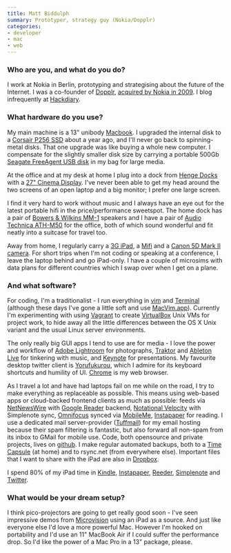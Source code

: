 ```yaml
---
title: Matt Biddulph
summary: Prototyper, strategy guy (Nokia/Dopplr)
categories:
- developer
- mac
- web
---
```


### Who are you, and what do you do?

I work at Nokia in Berlin, prototyping and strategising about the future of the Internet. I was a co-founder of [Dopplr](), [acquired by Nokia in 2009](http://blog.dopplr.com/2009/09/28/nokia-acquires-dopplr/ "A weblog post on Nokia acquiring Dopplr."). I blog infrequently at [Hackdiary](http://www.hackdiary.com "Matt's website.").

### What hardware do you use?

My main machine is a 13" unibody [Macbook][].  I upgraded the internal disk to a [Corsair P256 SSD][performance-p256] about a year ago, and I'll never go back to spinning-metal disks. That one upgrade was like buying a whole new computer. I compensate for the slightly smaller disk size by carrying a portable 500Gb [Seagate FreeAgent USB disk][freeagent-goflex] in my bag for large media.

At the office and at my desk at home I plug into a dock from [Henge Docks][henge-dock] with a [27" Cinema Display][cinema-display]. I've never been able to get my head around the two screens of an open laptop and a big monitor; I prefer one large screen.

I find it very hard to work without music and I always have an eye out for the latest portable hifi in the price/performance sweetspot. The home dock has a pair of [Bowers & Wilkins MM-1][mm-1] speakers and I have a pair of [Audio Technica ATH-M50][ath-m50] for the office, both of which sound wonderful and fit neatly into a suitcase for travel too.

Away from home, I regularly carry a [3G iPad][ipad-3g], a [Mifi][] and a [Canon 5D Mark II camera][eos-5d-mark-ii]. For short trips when I'm not coding or speaking at a conference, I leave the laptop behind and go iPad-only. I have a couple of microsims with data plans for different countries which I swap over when I get on a plane.

### And what software?

For coding, I'm a traditionalist - I run everything in [vim][] and [Terminal][] (although these days I've gone a little soft and use [MacVim.app][macvim]). Currently I'm experimenting with using [Vagrant][] to create [VirtualBox][] Unix VMs for project work, to hide away all the little differences between the OS X Unix variant and the usual Linux server environments.

The only really big GUI apps I tend to use are for media - I love the power and workflow of [Adobe Lightroom][lightroom] for photographs, [Traktor][traktor-pro] and [Ableton Live][live] for tinkering with music, and [Keynote][] for presentations. My favourite desktop twitter client is [Yorufukurou][], which I admire for its keyboard shortcuts and humility of UI. [Chrome][] is my web browser.

As I travel a lot and have had laptops fail on me while on the road, I try to make everything as replaceable as possible. This means using web-based apps or cloud-backed frontend clients as much as possible: feeds via [NetNewsWire][] with [Google Reader][google-reader] backend, [Notational Velocity][notational-velocity] with Simplenote sync, [Omnifocus][] synced via [MobileMe][mobile-me], [Instapaper][] for reading. I use a dedicated mail server-provider ([Tuffmail][]) for my email hosting because their spam filtering is fantastic, but also forward all non-spam from its inbox to GMail for mobile use. Code, both opensource and private projects, lives on [github][]. I make regular automated backups, both to a [Time Capsule][time-capsule] (at home) and to rsync.net (from everywhere else). Important files that I want to share with the iPad are also in [Dropbox][].

I spend 80% of my iPad time in [Kindle][kindle-ios], [Instapaper][instapaper-ios], [Reeder][reeder-ios], [Simplenote][simplenote-ios] and [Twitter][twitter-ios].

### What would be your dream setup?

I think pico-projectors are going to get really good soon - I've seen impressive demos from [Microvision][showwx] using an iPad as a source. And just like everyone else I'd love a more powerful Mac. However I'm hooked on portability and I'd use an 11" MacBook Air if I could suffer the performance drop. So I'd like the power of a Mac Pro in a 13" package, please.

[ipad-3g]: https://www.apple.com/ipad/ "A tablet device with 3G."
[time-capsule]: https://www.apple.com/airport-time-capsule/ "A WiFi access point and backup system."
[showwx]: https://www.amazon.com/MicroVision-SHOWWX-Classic-Laser-Projector/dp/B003G5ML9Y "A laser pico projector."
[ath-m50]: http://www.audio-technica.com/cms/headphones/0edf909675b1be4d/index.html "Studio headphones."
[freeagent-goflex]: https://www.amazon.com/Seagate-FreeAgent-Portable-External-STAA1000100/dp/B003ELOSI2 "A portable USB 2/3 hard drive."
[henge-dock]: https://hengedocks.com/ "A hardware docking system for Mac laptops."
[macbook]: https://en.wikipedia.org/wiki/MacBook "A laptop."
[mm-1]: http://www.bowers-wilkins.com/Speakers/Computer-Speakers/MM-1/overview.html "Mini hifi speakers for a computer or iPod."
[mifi]: https://en.wikipedia.org/wiki/MiFi "A portable mobile hotspot."
[cinema-display]: https://en.wikipedia.org/wiki/Apple_Cinema_Display "An LCD display."
[eos-5d-mark-ii]: https://www.usa.canon.com/cusa/support/consumer/eos_slr_camera_systems/eos_digital_slr_cameras/eos_5d_mark_ii "A 21 megapixel DSLR."
[performance-p256]: http://www.corsair.com/en-us/cmfssd-256gbg2d "A solid state hard disk."
[reeder-ios]: http://reederapp.com/ios/ "A Google Reader client for iOS."
[instapaper]: https://www.instapaper.com/ "A web tool for saving pages to read later."
[instapaper-ios]: https://www.instapaper.com/iphone "An iPhone app for reading Instapaper saved pages."
[notational-velocity]: http://notational.net/ "A clever note-taking app for the Mac."
[netnewswire]: https://en.wikipedia.org/wiki/NetNewsWire "A popular feed reader for the Mac."
[google-reader]: https://en.wikipedia.org/wiki/Google_Reader "A web-based feed reader."
[github]: https://github.com/ "A Git code repository service."
[terminal]: https://en.wikipedia.org/wiki/Terminal_(OS_X) "A console application included with Mac OS X."
[tuffmail]: http://www.tuffmail.com/ "Email hosting."
[twitter-ios]: https://itunes.apple.com/app/twitter/id333903271 "A Twitter client."
[traktor-pro]: https://www.amazon.com/Native-Instruments-17642-TRAKTOR-PRO/dp/B001JD43Z0 "DJ software."
[simplenote-ios]: https://itunes.apple.com/us/app/simplenote/id289429962 "A note app with cloud syncing."
[omnifocus]: https://www.omnigroup.com/omnifocus/ "Task management software for the Mac."
[mobile-me]: https://en.wikipedia.org/wiki/MobileMe "An online 'cloud' service (mail, calendar, etc)."
[macvim]: https://github.com/macvim-dev/macvim "A Mac GUI port of vim."
[chrome]: https://www.google.com/intl/en/chrome/browser/ "A WebKit-based browser, where each tab runs in its own thread."
[dropbox]: https://www.dropbox.com/ "Online syncing and storage."
[vim]: http://www.vim.org/ "A command-line text editor."
[virtualbox]: https://www.virtualbox.org/ "Open-source virtualisation software."
[vagrant]: https://www.vagrantup.com/ "Software for building and installing virtual dev environments."
[keynote]: https://www.apple.com/keynote/ "Presentation software for the Mac."
[kindle-ios]: https://itunes.apple.com/gb/app/kindle/id302584613 "An iPhone app for accessing Kindle content from Amazon."
[live]: https://www.ableton.com/en/live/ "Musical creation software."
[lightroom]: https://www.adobe.com/products/photoshop-lightroom.html "Photo management and editing software."
[yorufukurou]: https://sites.google.com/site/yorufukurou/ "A Twitter client for the Mac."
